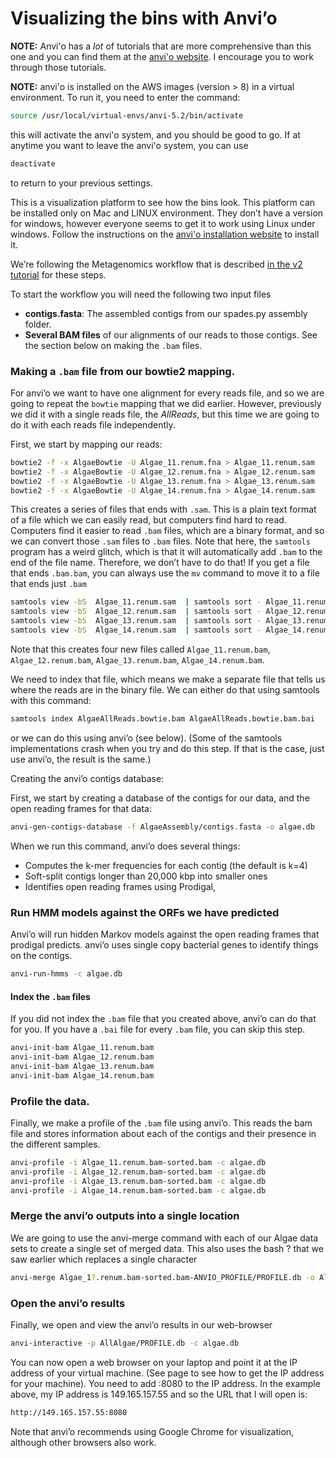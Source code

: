 # Visualizing the bins with Anvi’o

**NOTE:** Anvi'o has a *lot* of tutorials that are more comprehensive than this one and you can find them at the [anvi'o website](http://merenlab.org/software/anvio/). I encourage you to work through those tutorials.

**NOTE:** anvi'o is installed on the AWS images (version > 8) in a virtual environment. To run it, you need to enter the command:

```bash
source /usr/local/virtual-envs/anvi-5.2/bin/activate
```

this will activate the anvi'o system, and you should be good to go. If at anytime you want to leave the anvi'o system, you can use

```bash
deactivate
```

to return to your previous settings.

This is a visualization platform to see how the bins look. This platform can be installed only on Mac and LINUX environment. They don’t have a version for windows, however everyone seems to get it to work using Linux under windows. Follow the instructions on the [anvi'o installation website](http://merenlab.org/2016/06/26/installation-v2/) to install it. 

We’re following the Metagenomics workflow that is described [in the v2 tutorial](http://merenlab.org/2016/06/22/anvio-tutorial-v2/) for these steps.

To start the workflow you will need the following two input files

* **contigs.fasta**: The assembled contigs from our spades.py assembly folder. 
* **Several BAM files** of our alignments of our reads to those contigs. See the section below on making the `.bam` files.

### Making a `.bam` file from our bowtie2 mapping.

For anvi’o we want to have one alignment for every reads file, and so we are going to repeat the `bowtie` mapping that we did earlier. However, previously we did it with a single reads file, the *AllReads*, but this time we are going to do it with each reads file independently.

First, we start by mapping our reads:

```bash
bowtie2 -f -x AlgaeBowtie -U Algae_11.renum.fna > Algae_11.renum.sam
bowtie2 -f -x AlgaeBowtie -U Algae_12.renum.fna > Algae_12.renum.sam
bowtie2 -f -x AlgaeBowtie -U Algae_13.renum.fna > Algae_13.renum.sam
bowtie2 -f -x AlgaeBowtie -U Algae_14.renum.fna > Algae_14.renum.sam
```

This creates a series of files that ends with `.sam`. This is a plain text format of a file which we can easily read, but computers find hard to read. Computers find it easier to read `.bam` files, which are a binary format, and so we can convert those `.sam` files to `.bam` files. Note that here, the `samtools` program has a weird glitch, which is that it will automatically add `.bam` to the end of the file name. Therefore, we don’t have to do that! If you get a file that ends `.bam.bam`, you can always use the `mv` command to move it to a file that ends just `.bam`

```bash
samtools view -bS  Algae_11.renum.sam  | samtools sort - Algae_11.renum
samtools view -bS  Algae_12.renum.sam  | samtools sort - Algae_12.renum
samtools view -bS  Algae_13.renum.sam  | samtools sort - Algae_13.renum
samtools view -bS  Algae_14.renum.sam  | samtools sort - Algae_14.renum
```

Note that this creates four new files called `Algae_11.renum.bam`,  `Algae_12.renum.bam`,  `Algae_13.renum.bam`,  `Algae_14.renum.bam`.

We need to index that file, which means we make a separate file that tells us where the reads are in the binary file. We can either do that using samtools with this command:

```bash
samtools index AlgaeAllReads.bowtie.bam AlgaeAllReads.bowtie.bam.bai
```

or we can do this using anvi’o (see below). (Some of the samtools implementations crash when you try and do this step. If that is the case, just use anvi’o, the result is the same.)

Creating the anvi’o contigs database:

First, we start by creating a database of the contigs for our data, and the open reading frames for that data: 

```bash
anvi-gen-contigs-database -f AlgaeAssembly/contigs.fasta -o algae.db
```

When we run this command, anvi’o does several things:

* Computes the k-mer frequencies for each contig (the default is k=4)
* Soft-split contigs longer than 20,000 kbp into smaller ones
* Identifies open reading frames using Prodigal, 

### Run HMM models against the ORFs we have predicted

Anvi’o will run hidden Markov models against the open reading frames that prodigal predicts. anvi’o uses single copy bacterial genes to identify things on the contigs.

```bash
anvi-run-hmms -c algae.db
```

#### Index the `.bam` files

If you did not index the `.bam` file that you created above, anvi’o can do that for you. If you have a `.bai` file for every `.bam` file, you can skip this step.

```bash
anvi-init-bam Algae_11.renum.bam
anvi-init-bam Algae_12.renum.bam
anvi-init-bam Algae_13.renum.bam
anvi-init-bam Algae_14.renum.bam
```

### Profile the data.

Finally, we make a profile of the `.bam` file using anvi’o. This reads the bam file and stores information about each of the contigs and their presence in the different samples.

```bash
anvi-profile -i Algae_11.renum.bam-sorted.bam -c algae.db 
anvi-profile -i Algae_12.renum.bam-sorted.bam -c algae.db 
anvi-profile -i Algae_13.renum.bam-sorted.bam -c algae.db 
anvi-profile -i Algae_14.renum.bam-sorted.bam -c algae.db 
```

### Merge the anvi’o outputs into a single location

We are going to use the anvi-merge command with each of our Algae data sets to create a single set of merged data. This also uses the bash ? that we saw earlier  which replaces a single character

```bash
anvi-merge Algae_1?.renum.bam-sorted.bam-ANVIO_PROFILE/PROFILE.db -o AllAlgae -c algae.db
```

### Open the anvi’o results

Finally, we open and view the anvi’o results in our web-browser

```bash
anvi-interactive -p AllAlgae/PROFILE.db -c algae.db
```

You can now open a web browser on your laptop and point it at the IP address of your virtual machine. (See page  to see how to get the IP address for your machine).
You need to add :8080 to the IP address. In the example above, my IP address is 149.165.157.55 and so the URL that I will open is:

```bash
http://149.165.157.55:8080
```

Note that anvi’o recommends using Google Chrome for visualization, although other browsers also work.
